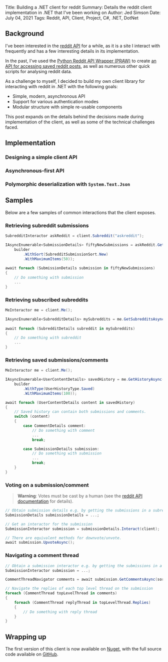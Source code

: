 Title:   Building a .NET client for reddit
Summary: Details the reddit client implementation in .NET that I've been working on
Author:  Jed Simson
Date:    July 04, 2021
Tags:    Reddit, API, Client, Project, C#, .NET, DotNet

## Background

I've been interested in the [reddit API](https://www.reddit.com/dev/api/oauth) for a while, as it is a site I interact with frequently and has a few interesting details in its implementation. 

In the past, I've used the [Python Reddit API Wrapper (PRAW)](https://praw.readthedocs.io/en/latest/) to create [an API for accessing saved reddit posts](https://github.com/JedS6391/reddit-saved-post-viewer-api), as well as numerous other quick scripts for analysing reddit data.

As a challenge to myself, I decided to build my own client library for interacting with reddit in .NET with the following goals:

- Simple, modern, asynchronous API
- Support for various authentication modes
- Modular structure with simple re-usable components

This post expands on the details behind the decisions made during implementation of the client, as well as some of the technical challenges faced.

## Implementation

### Designing a simple client API

### Asynchronous-first API

### Polymorphic deserialization with `System.Text.Json`

## Samples

Below are a few samples of common interactions that the client exposes.

### Retrieving subreddit submissions

```cs
SubredditInteractor askReddit = client.Subreddit("askreddit");

IAsyncEnumerable<SubmissionDetails> fiftyNewSubmissions = askReddit.GetSubmissionsAsync(builder => 
    builder
        .WithSort(SubredditSubmissionSort.New)
        .WithMaximumItems(50));
        
await foreach (SubmissionDetails submission in fiftyNewSubmissions)
{
    // Do something with submission
    ...
}
```

### Retrieving subscribed subreddits

```cs
MeInteractor me = client.Me();

IAsyncEnumerable<SubredditDetails> mySubreddits = me.GetSubredditsAsync();
        
await foreach (SubredditDetails subreddit in mySubreddits)
{            
    // Do something with subreddit
    ...
}
```

### Retrieving saved submissions/comments

```cs
MeInteractor me = client.Me(); 

IAsyncEnumerable<UserContentDetails> savedHistory = me.GetHistoryAsync(builder =>
    builder
        .WithType(UserHistoryType.Saved)                    
        .WithMaximumItems(100));

await foreach (UserContentDetails content in savedHistory)
{
    // Saved history can contain both submissions and comments.
    switch (content)
    {
        case CommentDetails comment:
            // Do something with comment
            ...
            break;

        case SubmissionDetails submission:
            // Do something with submission
            ...        
            break;
    }    
}
```

### Voting on a submission/comment

> **Warning**: Votes must be cast by a human (see the [reddit API documentation](https://www.reddit.com/dev/api/oauth#POST_api_vote) for details).

```cs
// Obtain submission details e.g. by getting the submissions in a subreddit
SubmissionDetails submissionDetails = ...;

// Get an interactor for the submission
SubmissionInteractor submission = submissionDetails.Interact(client);

// There are equivalent methods for downvote/unvote.
await submission.UpvoteAsync();
```

### Navigating a comment thread

```cs
// Obtain a submission interactor e.g. by getting the submissions in a subreddit
SubmissionInteractor submission = ...;

CommentThreadNavigator comments = await submission.GetCommentsAsync(sort: SubmissionsCommentSort.Top);

// Navigate the replies of each top level thread on the submission
foreach (CommentThread topLevelThread in comments)
{
    foreach (CommentThread replyThread in topLevelThread.Replies)
    {
        // Do something with reply thread     
    }
}

```

## Wrapping up

The first version of this client is now available on [Nuget](https://www.nuget.org/packages/Reddit.NET.Client), with the full source code available on [GitHub](https://github.com/JedS6391/Reddit.NET).


